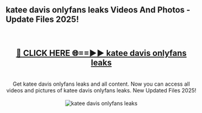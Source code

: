 <h2>katee davis onlyfans leaks Videos And Photos - Update Files 2025!</h2>
<br>
<div align="center">
<h2><a href="https://linkcuts.com/hfmhzwbr" rel="nofollow">🔴 CLICK HERE 🌐==►► katee davis onlyfans leaks</a></h2>
<br>
Get katee davis onlyfans leaks and all content. Now you can access all videos and pictures of katee davis onlyfans leaks. New Updated Files 2025!
<br>
<br>
<a href="https://linkcuts.com/hfmhzwbr" rel="nofollow" data-target="animated-image.originalLink"><img src="https://i.ibb.co.com/WyWwxjT/player-gif2.gif" alt="katee davis onlyfans leaks" style="max-width: 100%; display: inline-block;" data-target="animated-image.originalImage"></a>
</div>
<br>